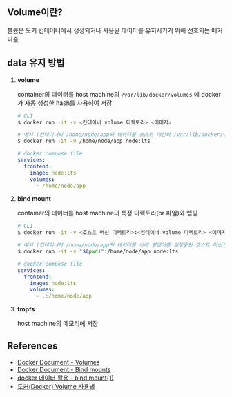 ## Volume이란?

볼륨은 도커 컨테이너에서 생성되거나 사용된 데이터를 유지시키기 위해 선호되는 메커니즘

## data 유지 방법

1. **volume**
   
    container의 데이터를 host machine의 `/var/lib/docker/volumes` 에 docker가 자동 생성한 hash를 사용하여 저장
    
    ```bash
    # CLI
    $ docker run -it -v <컨테이너 volume 디렉토리> <이미지>
    
    # 예시 (컨테이너의 /home/node/app의 데이터를 호스트 머신의 /var/lib/docker/volumes/#hash에 저장)
    $ docker run -it -v /home/node/app node:lts
    ```
    
    ```yaml
    # docker compose file
    services:
      frontend:
        image: node:lts
        volumes:
          - /home/node/app
    ```
    
2. **bind mount**
   
    container의 데이터를 host machine의 특정 디렉토리(or 파일)와 맵핑
    
    ```bash
    # CLI
    $ docker run -it -v <호스트 머신 디렉토리>:<컨테이너 volume 디렉토리> <이미지>
    
    # 예시 (컨테이너의 /home/node/app의 데이터를 아래 명령어를 실행중인 호스트 머신의 디렉토리에 저장)
    $ docker run -it -v "$(pwd)":/home/node/app node:lts
    ```
    
    ```yaml
    # docker compose file
    services:
      frontend:
        image: node:lts
        volumes:
          - .:/home/node/app
    ```
    
3. **tmpfs**
   
    host machine의 메모리에 저장
    

## References

* [Docker Document - Volumes](https://docs.docker.com/storage/volumes/)
* [Docker Document - Bind mounts](https://docs.docker.com/storage/bind-mounts/)
* [docker 데이터 활용 - bind mount(1)](https://nerd-mix.tistory.com/47)
* [도커(Docker) Volume 사용법](https://0902.tistory.com/6)